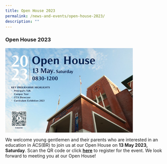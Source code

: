 ```yaml
---
title: Open House 2023
permalink: /news-and-events/open-house-2023/
description: ""
---
```

### **Open House 2023**
<img src="/images/acsbr-open-house-2023-banner.jpeg" style="width:80%;" align="middle">

We welcome young gentlemen and their parents who are interested in an education in ACS(BR) to join us at our Open House on **13 May 2023, Saturday**. Scan the QR code or click **[here](https://go.gov.sg/acsbr-open-house)** to register for the event. We look forward to meeting you at our Open House!